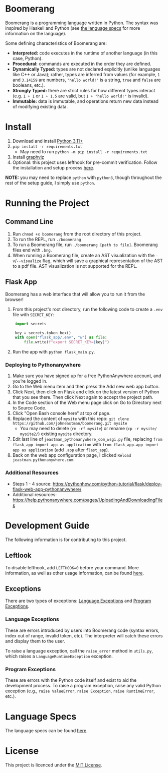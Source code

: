 # Boomerang

Boomerang is a programming language written in Python. The syntax was inspired by Haskell and Python (see [the language specs](#language-specs) for more information on the language).

Some defining characteristics of Boomerang are:

-   **Interpreted:** code executes in the runtime of another language (in this case, Python).
-   **Procedural:** commands are executed in the order they are defined.
-   **Dynamically Typed:** types are not declared explicitly (unlike languages like C++ or Java); rather, types are inferred from values (for example, `1` and `3.14159` are numbers, `"hello world!"` is a string, `true` and `false` are booleans, etc.).
-   **Strongly Typed:** there are strict rules for how different types interact (e.g. `1 + 1` or `1 + 1.5` are valid, but `1 + "hello world!"` is invalid).
-   **Immutable:** data is immutable, and operations return new data instead of modifying existing data.

# Install

1. Download and install [Python 3.11+](https://www.python.org/downloads/)
2. `pip install -r requirements.txt`
    - May need to run `python -m pip install -r requirements.txt`
3. Install [graphviz](https://graphviz.org/download/)
4. Optional: this project uses lefthook for pre-commit verification. Follow the installation and setup process [here](https://github.com/evilmartians/lefthook/blob/master/docs/full_guide.md).

**NOTE:** you may need to replace `python` with `python3`, though throughout the rest of the setup guide, I simply use `python`.

# Running the Project

## Command Line

1. Run `chmod +x boomerang` from the root directory of this project.
2. To run the REPL, run `./boomerang`
3. To run a Boomerang file, run `./boomerang [path to file]`. Boomerang files end with `.bng`.
4. When running a Boomerang file, create an AST visualization with the `-v`/`--visualize` flag, which will save a graphical representation of the AST to a pdf file. AST visualization is not supported for the REPL.

## Flask App

Boomerang has a web interface that will allow you to run it from the browser!

1. From this project's root directory, run the following code to create a `.env` file with `SECRET_KEY`:

    ```python
     import secrets

     key = secrets.token_hex()
     with open("flask_app/.env", "w") as file:
         file.write(f"export SECRET_KEY={key}")
    ```

2. Run the app with `python flask_main.py`.

### Deploying to Pythonanywhere

1. Make sure you have signed up for a free PythonAnywhere account, and you’re logged in.
2. Go to the Web menu item and then press the Add new web app button.
3. Click Next, then click on Flask and click on the latest version of Python that you see there. Then click Next again to accept the project path.
4. In the Code section of the Web menu page click on Go to Directory next to Source Code.
5. Click "Open Bash console here" at top of page.
6. Replaced the content of `mysite` with this repo: `git clone https://github.com/johneastman/boomerang.git mysite`
    - You may need to delete (`rm -rf mysite`) or rename (`cp -r mysite/ mysite2/`) existing `mysite` directory.
7. Edit last line of `jeastman_pythonanywhere_com_wsgi.py` file, replacing `from flask_app import app as application` with `from flask_app.app import app as application` (add `.app` after `flast_app`).
8. Back on the web app configuration page, I clicked `Reload jeastman.pythonanywhere.com`

### Additional Resources

-   Steps 1 - 4 source: https://pythonhow.com/python-tutorial/flask/deploy-flask-web-app-pythonanywhere/
-   Additional resources: https://help.pythonanywhere.com/pages/UploadingAndDownloadingFiles

# Development Guide

The following information is for contributing to this project.

## Leftlook

To disable lefthook, add `LEFTHOOK=0` before your command. More information, as well as other usage information, can be found [here](https://github.com/evilmartians/lefthook/blob/master/docs/usage.md).

## Exceptions

There are two types of exceptions: [Language Exceptions](#language-exceptions) and [Program Exceptions](#program-exceptions).

### Language Exceptions

These are errors introduced by users into Boomerang code (syntax errors, index out of range, invalid token, etc). The interpreter will catch these errors and display them to the user.

To raise a language exception, call the `raise_error` method in `utils.py`, which raises a `LanguageRuntimeException` exception.

### Program Exceptions

These are errors with the Python code itself and exist to aid the development process. To raise a program exception, raise any valid Python exception (e.g., `raise ValueError`, `raise Exception`, `raise RuntimeError`, etc.).

# Language Specs

The language specs can be found [here](./docs/README.md).

# License

This project is licenced under the [MIT License](LICENSE).
